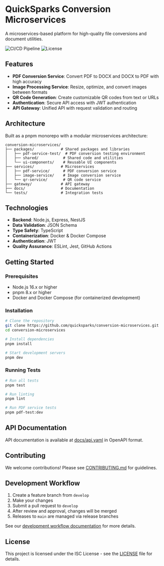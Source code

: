 # QuickSparks Conversion Microservices

A microservices-based platform for high-quality file conversions and document utilities.

![CI/CD Pipeline](https://github.com/quicksparks/conversion-microservices/workflows/CI/CD%20Pipeline/badge.svg)
![License](https://img.shields.io/badge/license-ISC-blue.svg)

## Features

- **PDF Conversion Service**: Convert PDF to DOCX and DOCX to PDF with high accuracy
- **Image Processing Service**: Resize, optimize, and convert images between formats
- **QR Code Generation**: Create customizable QR codes from text or URLs
- **Authentication**: Secure API access with JWT authentication
- **API Gateway**: Unified API with request validation and routing

## Architecture

Built as a pnpm monorepo with a modular microservices architecture:

```
conversion-microservices/
├── packages/            # Shared packages and libraries
│   ├── pdf-service-test/  # PDF conversion testing environment
│   ├── shared/           # Shared code and utilities
│   └── ui-components/    # Reusable UI components
├── services/            # Microservices
│   ├── pdf-service/      # PDF conversion service
│   ├── image-service/    # Image conversion service
│   └── qr-service/       # QR code service
├── gateway/             # API gateway
├── docs/                # Documentation
└── tests/               # Integration tests
```

## Technologies

- **Backend**: Node.js, Express, NestJS
- **Data Validation**: JSON Schema
- **Type Safety**: TypeScript
- **Containerization**: Docker & Docker Compose
- **Authentication**: JWT
- **Quality Assurance**: ESLint, Jest, GitHub Actions

## Getting Started

### Prerequisites

- Node.js 16.x or higher
- pnpm 8.x or higher
- Docker and Docker Compose (for containerized development)

### Installation

```bash
# Clone the repository
git clone https://github.com/quicksparks/conversion-microservices.git
cd conversion-microservices

# Install dependencies
pnpm install

# Start development servers
pnpm dev
```

### Running Tests

```bash
# Run all tests
pnpm test

# Run linting
pnpm lint

# Run PDF service tests
pnpm pdf-test:dev
```

## API Documentation

API documentation is available at [docs/api.yaml](./docs/api.yaml) in OpenAPI format.

## Contributing

We welcome contributions! Please see [CONTRIBUTING.md](./CONTRIBUTING.md) for guidelines.

## Development Workflow

1. Create a feature branch from `develop`
2. Make your changes
3. Submit a pull request to `develop`
4. After review and approval, changes will be merged
5. Releases to `main` are managed via release branches

See our [development workflow documentation](./docs/workflow.md) for more details.

## License

This project is licensed under the ISC License - see the [LICENSE](LICENSE) file for details.